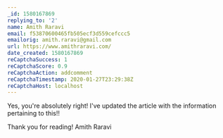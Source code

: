 ```yaml
---
_id: 1580167869
replying_to: '2'
name: Amith Raravi
email: f53870600465fb505ecf3d559cefccc5
emailorig: amith.raravi@gmail.com
url: https://www.amithraravi.com/
date_created: 1580167869
reCaptchaSuccess: 1
reCaptchaScore: 0.9
reCaptchaAction: addcomment
reCaptchaTimestamp: 2020-01-27T23:29:38Z
reCaptchaHost: localhost
---
```


Yes, you're absolutely right! I've updated the article with the information pertaining to this!!

Thank you for reading!
Amith Raravi